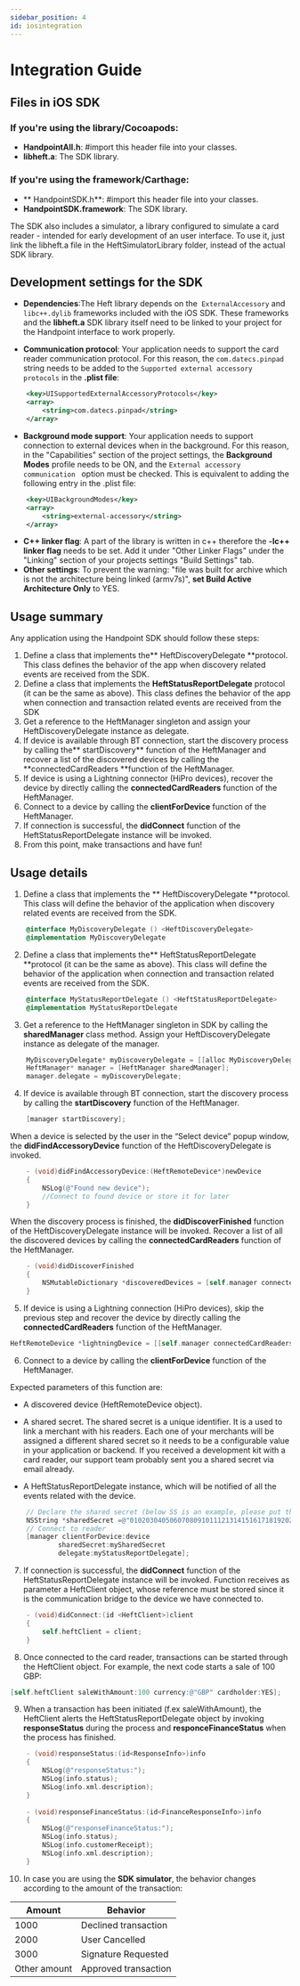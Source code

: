 ```yaml
---
sidebar_position: 4
id: iosintegration
---
```



# Integration Guide

## Files in iOS SDK

### If you're using the library/Cocoapods:

- **HandpointAll.h**: #import this header file into your classes.
- **libheft.a**: The SDK library.

### If you're using the framework/Carthage:

- ** HandpointSDK.h**: #import this header file into your classes.
- **HandpointSDK.framework**: The SDK library.

The SDK also includes a simulator, a library configured to simulate a card reader - intended for early development of an user interface. To use it, just link the libheft.a file in the HeftSimulatorLibrary folder, instead of the actual SDK library.

##  Development settings for the SDK

- **Dependencies**:The Heft library depends on the``` ExternalAccessory``` and ``` libc++.dylib``` frameworks included with the iOS SDK. These frameworks and the **libheft.a** SDK library itself need to be linked to your project for the Handpoint interface to work properly.

- **Communication protocol**: Your application needs to support the card reader communication protocol. For this reason, the ```com.datecs.pinpad``` string needs to be added to the ```Supported external accessory protocols``` in the **.plist file**:

````xml
    <key>UISupportedExternalAccessoryProtocols</key>
    <array>
        <string>com.datecs.pinpad</string>
    </array>
````       

- **Background mode support**: Your application needs to support connection to external devices when in the background. For this reason, in the "Capabilities" section of the project settings, the **Background Modes** profile needs to be ON, and the ```External accessory communication ``` option must be checked. This is equivalent to adding the following entry in the .plist file:


````xml
    <key>UIBackgroundModes</key>
    <array>
        <string>external-accessory</string>
    </array>
````
            
- **C++ linker flag**: A part of the library is written in c++ therefore the **-lc++ linker flag** needs to be set. Add it under "Other Linker Flags" under the "Linking" section of your projects settings "Build Settings" tab.
- **Other settings**: To prevent the warning: "file was built for archive which is not the architecture being linked (armv7s)", **set Build Active Architecture Only** to YES.


## Usage summary

Any application using the Handpoint SDK should follow these steps:

1. Define a class that implements the** HeftDiscoveryDelegate **protocol.
This class defines the behavior of the app when discovery related events are received from the SDK.
2. Define a class that implements the **HeftStatusReportDelegate** protocol (it can be the same as above).
This class defines the behavior of the app when connection and transaction related events are received from the SDK
3. Get a reference to the HeftManager singleton and assign your HeftDiscoveryDelegate instance as delegate.
4. If device is available through BT connection, start the discovery process by calling the** startDiscovery** function of the HeftManager and recover a list of the discovered devices by calling the **connectedCardReaders **function of the HeftManager.
5. If device is using a Lightning connector (HiPro devices), recover the device by directly calling the **connectedCardReaders** function of the HeftManager.
6. Connect to a device by calling the **clientForDevice** function of the HeftManager.
7. If connection is successful, the **didConnect** function of the HeftStatusReportDelegate instance will be invoked.
8. From this point, make transactions and have fun!

## Usage details

1. Define a class that implements the ** HeftDiscoveryDelegate **protocol.
This class will define the behavior of the application when discovery related events are received from the SDK.

````objectivec
    @interface MyDiscoveryDelegate () <HeftDiscoveryDelegate>
    @implementation MyDiscoveryDelegate
````  
 
2. Define a class that implements the** HeftStatusReportDelegate **protocol (it can be the same as above).
This class will define the behavior of the application when connection and transaction related events are received from the SDK.

````objectivec
    @interface MyStatusReportDelegate () <HeftStatusReportDelegate>
    @implementation MyStatusReportDelegate
````
 
3. Get a reference to the HeftManager singleton in SDK by calling the **sharedManager** class method.
Assign your HeftDiscoveryDelegate instance as delegate of the manager.

````objectivec
    MyDiscoveryDelegate* myDiscoveryDelegate = [[alloc MyDiscoveryDelegate] init];
    HeftManager* manager = [HeftManager sharedManager];
    manager.delegate = myDiscoveryDelegate;
````          

4. If device is available through BT connection, start the discovery process by calling the **startDiscovery** function of the HeftManager.

````objectivec
    [manager startDiscovery];
````
   
When a device is selected by the user in the “Select device” popup window, the **didFindAccessoryDevice** function of the HeftDiscoveryDelegate is invoked.

````objectivec
    - (void)didFindAccessoryDevice:(HeftRemoteDevice*)newDevice
    {
        NSLog(@"Found new device");
        //Connect to found device or store it for later
    } 
````
   
When the discovery process is finished, the **didDiscoverFinished** function of the HeftDiscoveryDelegate instance will be invoked. Recover a list of all the discovered devices by calling the **connectedCardReaders** function of the HeftManager.

````objectivec
    - (void)didDiscoverFinished
    {
        NSMutableDictionary *discoveredDevices = [self.manager connectedCardReaders];
    }
````
   
5. If device is using a Lightning connection (HiPro devices), skip the previous step and recover the device by directly calling the **connectedCardReaders** function of the HeftManager.

````objectivec
HeftRemoteDevice *lightningDevice = [[self.manager connectedCardReaders] firstObject];
````
   
6. Connect to a device by calling the **clientForDevice** function of the HeftManager.

Expected parameters of this function are:


* A discovered device (HeftRemoteDevice object).

* A shared secret. The shared secret is a unique identifier. It is a used to link a merchant with his readers. Each one of your merchants will be assigned a different shared secret so it needs to be a configurable value in your application or backend. If you received a development kit with a card reader, our support team probably sent you a shared secret via email already.

* A HeftStatusReportDelegate instance, which will be notified of all the events related with the device.

```` objectivec
    // Declare the shared secret (below SS is an example, please put the one sent by our support team)
    NSString *sharedSecret =@"0102030405060708091011121314151617181920212223242526272829303132";
    // Connect to reader
    [manager clientForDevice:device
			sharedSecret:mySharedSecret
			delegate:myStatusReportDelegate];
````
  
7. If connection is successful, the **didConnect** function of the HeftStatusReportDelegate instance will be invoked. Function receives as parameter a HeftClient object, whose reference must be stored since it is the communication bridge to the device we have connected to.

```` objectivec
    - (void)didConnect:(id <HeftClient>)client
    {
        self.heftClient = client;
    }
````
   
8. Once connected to the card reader, transactions can be started through the HeftClient object. For example, the next code starts a sale of 100 GBP:

````objectivec
[self.heftClient saleWithAmount:100 currency:@"GBP" cardholder:YES];
````
   
9. When a transaction has been initiated (f.ex saleWithAmount), the HeftClient alerts the HeftStatusReportDelegate object by invoking **responseStatus** during the process and **responceFinanceStatus** when the process has finished.

````objectivec
    - (void)responseStatus:(id<ResponseInfo>)info
    {
        NSLog(@"responseStatus:");
        NSLog(info.status);
        NSLog(info.xml.description);
    }
    
    - (void)responseFinanceStatus:(id<FinanceResponseInfo>)info
    {
        NSLog(@"responseFinanceStatus:");
        NSLog(info.status);
        NSLog(info.customerReceipt);
        NSLog(info.xml.description);
    }
````
	
10. In case you are using the **SDK simulator**, the behavior changes according to the amount of the transaction:

| **Amount**      | **Behavior** |
| ----------- | ----------- |
| 1000     | 		Declined transaction|
| 2000     | 		User Cancelled|
| 3000     | 		Signature Requested|
| Other  amount     | 		Approved transaction|